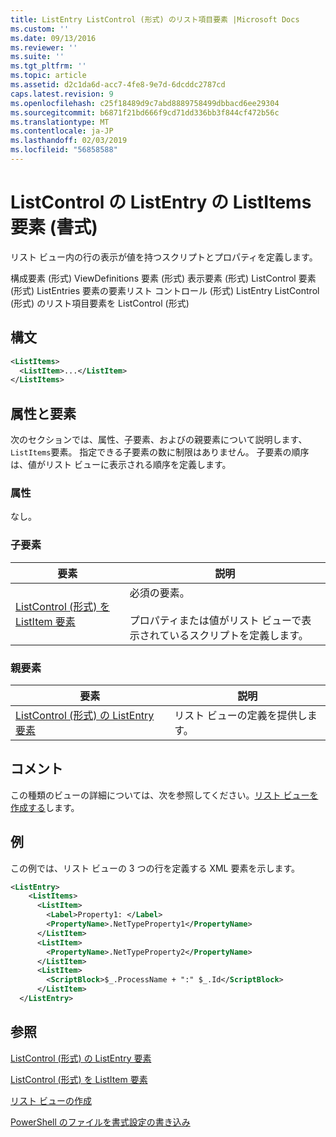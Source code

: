 ```yaml
---
title: ListEntry ListControl (形式) のリスト項目要素 |Microsoft Docs
ms.custom: ''
ms.date: 09/13/2016
ms.reviewer: ''
ms.suite: ''
ms.tgt_pltfrm: ''
ms.topic: article
ms.assetid: d2c1da6d-acc7-4fe8-9e7d-6dcddc2787cd
caps.latest.revision: 9
ms.openlocfilehash: c25f18489d9c7abd8889758499dbbacd6ee29304
ms.sourcegitcommit: b6871f21bd666f9cd71dd336bb3f844cf472b56c
ms.translationtype: MT
ms.contentlocale: ja-JP
ms.lasthandoff: 02/03/2019
ms.locfileid: "56858588"
---
```

# <a name="listitems-element-for-listentry-for-listcontrol-format"></a>ListControl の ListEntry の ListItems 要素 (書式)

リスト ビュー内の行の表示が値を持つスクリプトとプロパティを定義します。

構成要素 (形式) ViewDefinitions 要素 (形式) 表示要素 (形式) ListControl 要素 (形式) ListEntries 要素の要素リスト コントロール (形式) ListEntry ListControl (形式) のリスト項目要素を ListControl (形式)

## <a name="syntax"></a>構文

```xml
<ListItems>
  <ListItem>...</ListItem>
</ListItems>
```

## <a name="attributes-and-elements"></a>属性と要素

次のセクションでは、属性、子要素、およびの親要素について説明します、`ListItems`要素。 指定できる子要素の数に制限はありません。 子要素の順序は、値がリスト ビューに表示される順序を定義します。

### <a name="attributes"></a>属性

なし。

### <a name="child-elements"></a>子要素

|要素|説明|
|-------------|-----------------|
|[ListControl (形式) を ListItem 要素](./listitem-element-for-listitems-for-listcontrol-format.md)|必須の要素。<br /><br /> プロパティまたは値がリスト ビューで表示されているスクリプトを定義します。|

### <a name="parent-elements"></a>親要素

|要素|説明|
|-------------|-----------------|
|[ListControl (形式) の ListEntry 要素](./listentry-element-for-listcontrol-format.md)|リスト ビューの定義を提供します。|

## <a name="remarks"></a>コメント

この種類のビューの詳細については、次を参照してください。[リスト ビューを作成する](./creating-a-list-view.md)します。

## <a name="example"></a>例

この例では、リスト ビューの 3 つの行を定義する XML 要素を示します。

```xml
<ListEntry>
    <ListItems>
      <ListItem>
        <Label>Property1: </Label>
        <PropertyName>.NetTypeProperty1</PropertyName>
      </ListItem>
      <ListItem>
        <PropertyName>.NetTypeProperty2</PropertyName>
      </ListItem>
      <ListItem>
        <ScriptBlock>$_.ProcessName + ":" $_.Id</ScriptBlock>
      </ListItem>
  </ListEntry>
```

## <a name="see-also"></a>参照

[ListControl (形式) の ListEntry 要素](./listentry-element-for-listcontrol-format.md)

[ListControl (形式) を ListItem 要素](./listitem-element-for-listitems-for-listcontrol-format.md)

[リスト ビューの作成](./creating-a-list-view.md)

[PowerShell のファイルを書式設定の書き込み](./writing-a-powershell-formatting-file.md)
